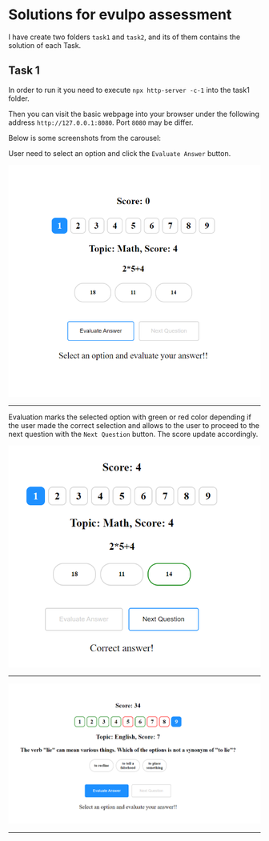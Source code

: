 # Solutions for evulpo assessment

I have create two folders `task1` and `task2`, and its of them contains the solution of each Task.

## Task 1

In order to run it you need to execute `npx http-server -c-1` into the task1 folder.

Then you can visit the basic webpage into your browser under the following address `http://127.0.0.1:8080`. Port `8080` may be differ.

Below is some screenshots from the carousel:

User need to select an option and click the `Evaluate Answer` button.

![](my-images/Screenshot_1.png)

---

Evaluation marks the selected option with green or red color depending if the user made the correct selection and allows to the user to proceed to the next question with the `Next Question` button. The score update accordingly.

![](my-images/Screenshot_2.png)

---

![](my-images/Screenshot_3.png)

---
